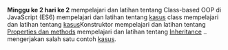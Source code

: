 <strong>Minggu ke 2 hari ke 2 </strong>
mempelajari dan latihan tentang Class-based OOP di JavaScript (ES6)
mempelajari dan latihan tentang  <a href="https://github.com/ajisukmo44/praxis-academy/blob/master/novice/02-02/kasus/kasus.js">kasus</a> class
mempelajari dan latihan tentang  <a href="https://github.com/ajisukmo44/praxis-academy/blob/master/novice/02-02/kasus/kasus.js">kasus</a>Konstruktor
mempelajari dan latihan tentang  <a href="https://github.com/ajisukmo44/praxis-academy/blob/master/novice/02-02/latihan/methods.js">Properties dan methods</a>
mempelajari dan latihan tentang  <a href="https://github.com/ajisukmo44/praxis-academy/blob/master/novice/02-02/latihan/Inheritance.js">Inheritance</a>
..
mengerjakan salah satu contoh <a href="https://github.com/ajisukmo44/praxis-academy/blob/master/novice/02-02/kasus/kasus.js">kasus</a>.
